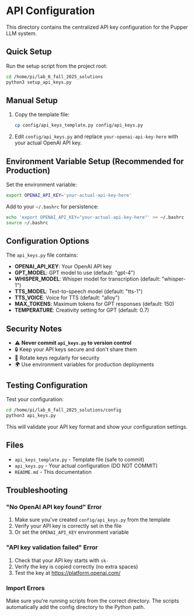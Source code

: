 # API Configuration

This directory contains the centralized API key configuration for the Pupper LLM system.

## Quick Setup

Run the setup script from the project root:

```bash
cd /home/pi/lab_6_fall_2025_solutions
python3 setup_api_keys.py
```

## Manual Setup

1. Copy the template file:
   ```bash
   cp config/api_keys_template.py config/api_keys.py
   ```

2. Edit `config/api_keys.py` and replace `your-openai-api-key-here` with your actual OpenAI API key.

## Environment Variable Setup (Recommended for Production)

Set the environment variable:
```bash
export OPENAI_API_KEY='your-actual-api-key-here'
```

Add to your `~/.bashrc` for persistence:
```bash
echo 'export OPENAI_API_KEY="your-actual-api-key-here"' >> ~/.bashrc
source ~/.bashrc
```

## Configuration Options

The `api_keys.py` file contains:

- **OPENAI_API_KEY**: Your OpenAI API key
- **GPT_MODEL**: GPT model to use (default: "gpt-4")
- **WHISPER_MODEL**: Whisper model for transcription (default: "whisper-1")
- **TTS_MODEL**: Text-to-speech model (default: "tts-1")
- **TTS_VOICE**: Voice for TTS (default: "alloy")
- **MAX_TOKENS**: Maximum tokens for GPT responses (default: 150)
- **TEMPERATURE**: Creativity setting for GPT (default: 0.7)

## Security Notes

- ⚠️ **Never commit `api_keys.py` to version control**
- 🔒 Keep your API keys secure and don't share them
- 🔄 Rotate keys regularly for security
- 🌍 Use environment variables for production deployments

## Testing Configuration

Test your configuration:
```bash
cd /home/pi/lab_6_fall_2025_solutions/config
python3 api_keys.py
```

This will validate your API key format and show your configuration settings.

## Files

- `api_keys_template.py` - Template file (safe to commit)
- `api_keys.py` - Your actual configuration (DO NOT COMMIT)
- `README.md` - This documentation

## Troubleshooting

### "No OpenAI API key found" Error

1. Make sure you've created `config/api_keys.py` from the template
2. Verify your API key is correctly set in the file
3. Or set the `OPENAI_API_KEY` environment variable

### "API key validation failed" Error

1. Check that your API key starts with `sk-`
2. Verify the key is copied correctly (no extra spaces)
3. Test the key at https://platform.openai.com/

### Import Errors

Make sure you're running scripts from the correct directory. The scripts automatically add the config directory to the Python path.

